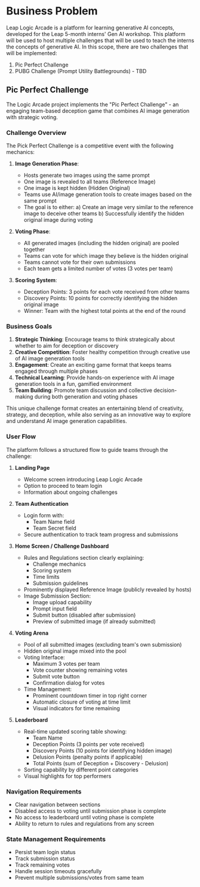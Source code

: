 # Business Problem

Leap Logic Arcade is a platform for learning generative AI concepts, developed for the Leap 5-month interns' Gen AI workshop. This platform will be used to host multiple challenges that will be used to teach the interns the concepts of generative AI. In this scope, there are two challenges that will be implemented:

1. Pic Perfect Challenge
2. PUBG Challenge (Prompt Utility Battlegrounds) - TBD

## Pic Perfect Challenge

The Logic Arcade project implements the "Pic Perfect Challenge" - an engaging team-based deception game that combines AI image generation with strategic voting.

### Challenge Overview

The Pick Perfect Challenge is a competitive event with the following mechanics:

1. **Image Generation Phase**:

   - Hosts generate two images using the same prompt
   - One image is revealed to all teams (Reference Image)
   - One image is kept hidden (Hidden Original)
   - Teams use AI/image generation tools to create images based on the same prompt
   - The goal is to either:
     a) Create an image very similar to the reference image to deceive other teams
     b) Successfully identify the hidden original image during voting

2. **Voting Phase**:

   - All generated images (including the hidden original) are pooled together
   - Teams can vote for which image they believe is the hidden original
   - Teams cannot vote for their own submissions
   - Each team gets a limited number of votes (3 votes per team)

3. **Scoring System**:
   - Deception Points: 3 points for each vote received from other teams
   - Discovery Points: 10 points for correctly identifying the hidden original image
   - Winner: Team with the highest total points at the end of the round

### Business Goals

1. **Strategic Thinking**: Encourage teams to think strategically about whether to aim for deception or discovery
2. **Creative Competition**: Foster healthy competition through creative use of AI image generation tools
3. **Engagement**: Create an exciting game format that keeps teams engaged through multiple phases
4. **Technical Learning**: Provide hands-on experience with AI image generation tools in a fun, gamified environment
5. **Team Building**: Promote team discussion and collective decision-making during both generation and voting phases

This unique challenge format creates an entertaining blend of creativity, strategy, and deception, while also serving as an innovative way to explore and understand AI image generation capabilities.

### User Flow

The platform follows a structured flow to guide teams through the challenge:

1. **Landing Page**

   - Welcome screen introducing Leap Logic Arcade
   - Option to proceed to team login
   - Information about ongoing challenges

2. **Team Authentication**

   - Login form with:
     - Team Name field
     - Team Secret field
   - Secure authentication to track team progress and submissions

3. **Home Screen / Challenge Dashboard**

   - Rules and Regulations section clearly explaining:
     - Challenge mechanics
     - Scoring system
     - Time limits
     - Submission guidelines
   - Prominently displayed Reference Image (publicly revealed by hosts)
   - Image Submission Section:
     - Image upload capability
     - Prompt input field
     - Submit button (disabled after submission)
     - Preview of submitted image (if already submitted)

4. **Voting Arena**

   - Pool of all submitted images (excluding team's own submission)
   - Hidden original image mixed into the pool
   - Voting Interface:
     - Maximum 3 votes per team
     - Vote counter showing remaining votes
     - Submit vote button
     - Confirmation dialog for votes
   - Time Management:
     - Prominent countdown timer in top right corner
     - Automatic closure of voting at time limit
     - Visual indicators for time remaining

5. **Leaderboard**
   - Real-time updated scoring table showing:
     - Team Name
     - Deception Points (3 points per vote received)
     - Discovery Points (10 points for identifying hidden image)
     - Delusion Points (penalty points if applicable)
     - Total Points (sum of Deception + Discovery - Delusion)
   - Sorting capability by different point categories
   - Visual highlights for top performers

### Navigation Requirements

- Clear navigation between sections
- Disabled access to voting until submission phase is complete
- No access to leaderboard until voting phase is complete
- Ability to return to rules and regulations from any screen

### State Management Requirements

- Persist team login status
- Track submission status
- Track remaining votes
- Handle session timeouts gracefully
- Prevent multiple submissions/votes from same team